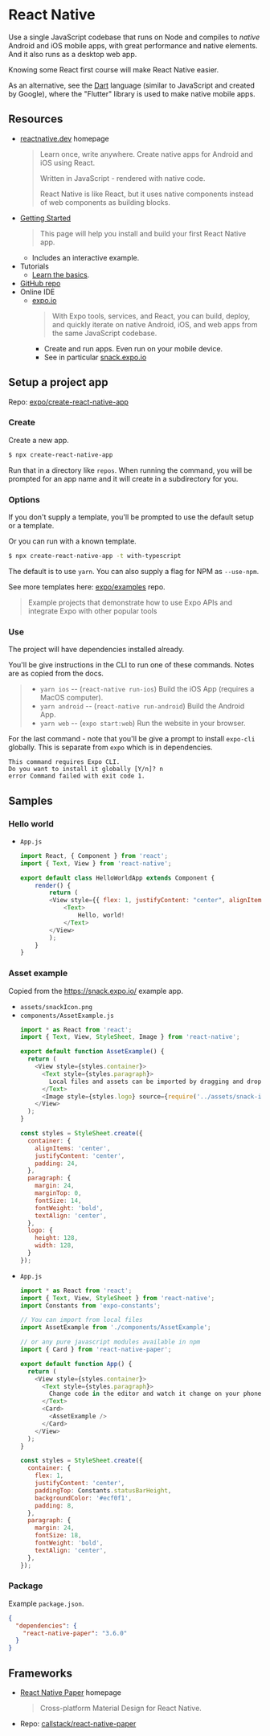 # React Native

Use a single JavaScript codebase that runs on Node and compiles to _native_ Android and iOS mobile apps, with great performance and native elements. And it also runs as a desktop web app.

Knowing some React first course will make React Native easier.

As an alternative, see the [Dart](/en/topics/scripting_languages/Dart/) language (similar to JavaScript and created by Google), where the "Flutter" library is used to make native mobile apps.


## Resources

- [reactnative.dev](https://reactnative.dev) homepage
	> Learn once, write anywhere.
	> Create native apps for Android and iOS using React.
	>
	> Written in JavaScript - rendered with native code.
	>
	> React Native is like React, but it uses native components instead of web components as building blocks.
- [Getting Started](https://reactnative.dev/docs/getting-started)
    > This page will help you install and build your first React Native app.
	- Includes an interactive example.
- Tutorials
    - [Learn the basics](https://facebook.github.io/react-native/docs/tutorial).
- [GitHub repo](https://github.com/facebook/react-native)
- Online IDE
	- [expo.io](https://expo.io/)
		> With Expo tools, services, and React, you can build, deploy, and quickly iterate on native Android, iOS, and web apps from the same JavaScript codebase.
		- Create and run apps. Even run on your mobile device.
		- See in particular [snack.expo.io](https://snack.expo.io/)


## Setup a project app

Repo: [expo/create-react-native-app](https://github.com/expo/create-react-native-app)

### Create

Create a new app.

```sh
$ npx create-react-native-app
```

Run that in a directory like `repos`. When running the command, you will be prompted for an app name and it will create in a subdirectory for you.

### Options

If you don't supply a template, you'll be prompted to use the default setup or a template.

Or you can run with a known template.

```sh
$ npx create-react-native-app -t with-typescript
```

The default is to use `yarn`. You can also supply a flag for NPM as `--use-npm`.

See more templates here: [expo/examples](https://github.com/expo/examples) repo.

> Example projects that demonstrate how to use Expo APIs and integrate Expo with other popular tools

### Use

The project will have dependencies installed already.

You'll be give instructions in the CLI to run one of these commands. Notes are as copied from the docs.

> - `yarn ios` -- (`react-native run-ios`) Build the iOS App (requires a MacOS computer).
> - `yarn android` -- (`react-native run-android`) Build the Android App.
> - `yarn web` -- (`expo start:web`) Run the website in your browser.

For the last command - note that you'll be give a prompt to install `expo-cli` globally. This is separate from `expo` which is in dependencies.

```
This command requires Expo CLI.
Do you want to install it globally [Y/n]? n
error Command failed with exit code 1.
```


## Samples

### Hello world

- `App.js`
	```javascript
	import React, { Component } from 'react';
	import { Text, View } from 'react-native';

	export default class HelloWorldApp extends Component {
		render() {
			return (
			<View style={{ flex: 1, justifyContent: "center", alignItems: "center" }}>
				<Text>
					Hello, world!
				</Text>
			</View>
			);
		}
	}
	```

### Asset example

Copied from the https://snack.expo.io/ example app.

- `assets/snackIcon.png`
- `components/AssetExample.js`
	```javascript
	import * as React from 'react';
	import { Text, View, StyleSheet, Image } from 'react-native';

	export default function AssetExample() {
	  return (
		<View style={styles.container}>
		  <Text style={styles.paragraph}>
			Local files and assets can be imported by dragging and dropping them into the editor
		  </Text>
		  <Image style={styles.logo} source={require('../assets/snack-icon.png')} />
		</View>
	  );
	}

	const styles = StyleSheet.create({
	  container: {
		alignItems: 'center',
		justifyContent: 'center',
		padding: 24,
	  },
	  paragraph: {
		margin: 24,
		marginTop: 0,
		fontSize: 14,
		fontWeight: 'bold',
		textAlign: 'center',
	  },
	  logo: {
		height: 128,
		width: 128,
	  }
	});
	```
- `App.js`
	```javascript
	import * as React from 'react';
	import { Text, View, StyleSheet } from 'react-native';
	import Constants from 'expo-constants';

	// You can import from local files
	import AssetExample from './components/AssetExample';

	// or any pure javascript modules available in npm
	import { Card } from 'react-native-paper';

	export default function App() {
	  return (
		<View style={styles.container}>
		  <Text style={styles.paragraph}>
			Change code in the editor and watch it change on your phone! Save to get a shareable url.
		  </Text>
		  <Card>
			<AssetExample />
		  </Card>
		</View>
	  );
	}

	const styles = StyleSheet.create({
	  container: {
		flex: 1,
		justifyContent: 'center',
		paddingTop: Constants.statusBarHeight,
		backgroundColor: '#ecf0f1',
		padding: 8,
	  },
	  paragraph: {
		margin: 24,
		fontSize: 18,
		fontWeight: 'bold',
		textAlign: 'center',
	  },
	});
	```

### Package

Example `package.json`.

```json
{
  "dependencies": {
    "react-native-paper": "3.6.0"
  }
}
```


## Frameworks

- [React Native Paper](https://callstack.github.io/react-native-paper/) homepage
    > Cross-platform Material Design for React Native.
- Repo: [callstack/react-native-paper](https://github.com/callstack/react-native-paper)
